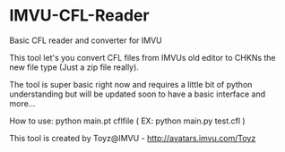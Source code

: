 # IMVU-CFL-Reader
Basic CFL reader and converter for IMVU

This tool let's you convert CFL files from IMVUs old editor to CHKNs the new file type (Just a zip file really).

The tool is super basic right now and requires a little bit of python understanding but will be updated soon to have a basic interface and more...


How to use: python main.pt cflfile ( EX: python main.py test.cfl )

This tool is created by Toyz@IMVU - http://avatars.imvu.com/Toyz
